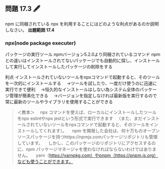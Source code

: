 ## 問題 17.3 🖋️

npm に同梱されている npx を利用することにはどのような利点があるのか説明しなさい。
**出題範囲 17.4**

### npx(node package executer)

パッケージの実行ツール
npmバージョン5.2.0より同梱されているコマンド
npmとの違いはインストールされてないパッケージでも自動的に探し、インストールして実行してインストールしたパッケージの削除をする

利点
インストールされていないツールをnpxコマンドで起動すると、そのツールを一次的にインストールする
　→ツールを試したり、一度だけ使うのに迅速に実行できて便利
　→恒久的なインストールはしない為システム全体のパッケージ管理が簡素化できる
　→バージョンを指定しなければ最新版を実行するので常に最新のツールやライブラリを使用することができる

> ＜教本＞
> 　npx コマンドを使えば、ローカルにインストールしたツールをnpx eslintやnpx jestという形式で実行できます
> 　（また、まだインストールされていないツールをnpxコマンドで起動すると、そのツールをインストールしてくれます）。
> 　npm を開発した会社は、何十万ものオープンソースパッケージを持つhttps://npmjs.comパッケージリポジトリも管理しています。
> 　しかし、このパッケージのリポジトリにアクセスするのに、npm パッケージマネージャを使わなければならないわけではありません。
> 　yarn（https://yarnpkg.com）やpnpm（https://pnpm.js.org）なども使うことができます。
